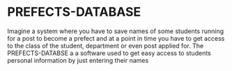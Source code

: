 # PREFECTS-DATABASE
Imagine a system where you have to save names of some students running for a post to become a prefect and at a point in time you have to get access to the class of the student, department or even post applied for. The PREFECTS-DATABSE a a software used to get easy access to students personal information by just entering their names 
